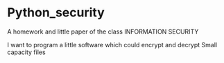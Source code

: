 # Python_security
A homework and little paper of the class INFORMATION SECURITY

I want to program a little software which could encrypt and decrypt Small capacity files
